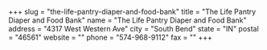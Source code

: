 +++
slug = "the-life-pantry-diaper-and-food-bank"
title = "The Life Pantry Diaper and Food Bank"
name = "The Life Pantry Diaper and Food Bank"
address = "4317 West Western Ave"
city = "South Bend"
state = "IN"
postal = "46561"
website = ""
phone = "574-968-9112"
fax = ""
+++
